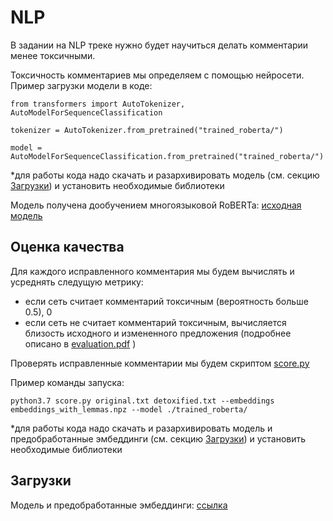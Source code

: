 # NLP

В задании на NLP треке нужно будет научиться делать комментарии менее токсичными.

Токсичность комментариев мы определяем с помощью нейросети. Пример загрузки модели в коде:
```
from transformers import AutoTokenizer, AutoModelForSequenceClassification
  
tokenizer = AutoTokenizer.from_pretrained("trained_roberta/")

model = AutoModelForSequenceClassification.from_pretrained("trained_roberta/")
```
\*для работы кода надо скачать и разархивировать модель (см. секцию [Загрузки](#загрузки)) и установить необходимые библиотеки

Модель получена дообучением многоязыковой RoBERTa: [исходная модель](https://huggingface.co/unitary/multilingual-toxic-xlm-roberta)

## Оценка качества
Для каждого исправленного комментария мы будем вычислять и усреднять следущую метрику:
* если сеть считает комментарий токсичным (вероятность больше 0.5), 0
* если сеть не считает комментарий токсичным, вычисляется близость исходного и измененного предложения (подробнее описано в [evaluation.pdf](./evaluation.pdf) )

Проверять исправленные комментарии мы будем скриптом [score.py](./score.py)

Пример команды запуска:
```
python3.7 score.py original.txt detoxified.txt --embeddings embeddings_with_lemmas.npz --model ./trained_roberta/ 
```
\*для работы кода надо скачать и разархивировать модель и предобработанные эмбеддинги (см. секцию [Загрузки](#загрузки)) и установить необходимые библиотеки

## Загрузки
Модель и предобработанные эмбеддинги: [ссылка](https://disk.yandex.ru/d/9fAiLtgX-rMjtQ)

